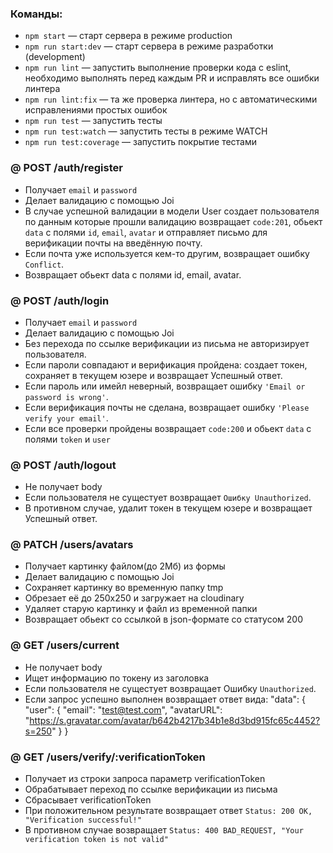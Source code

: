 ### Команды:

- `npm start` &mdash; старт сервера в режиме production
- `npm run start:dev` &mdash; старт сервера в режиме разработки (development)
- `npm run lint` &mdash; запустить выполнение проверки кода с eslint, необходимо выполнять перед каждым PR и исправлять все ошибки линтера
- `npm run lint:fix` &mdash; та же проверка линтера, но с автоматическими исправлениями простых ошибок
- `npm run test` &mdash; запустить тесты
- `npm run test:watch` &mdash; запустить тесты в режиме WATCH
- `npm run test:coverage` &mdash; запустить покрытие тестами

### @ POST /auth/register

- Получает `email` и `password`
- Делает валидацию с помощью Joi
- В случае успешной валидации в модели User создает пользователя по данным которые прошли валидацию возвращает `code:201`, обьект `data` с полями `id`, `email`, `avatar` и отправляет письмо для верификации почты на введённую почту.
- Если почта уже используется кем-то другим, возвращает ошибку `Conflict`.
- Возвращает обьект data с полями id, email, avatar.

### @ POST /auth/login

- Получает `email` и `password`
- Делает валидацию с помощью Joi
- Без перехода по ссылке верификации из письма не авторизирует пользователя.
- Если пароли совпадают и верификация пройдена: создает токен, сохраняет в текущем юзере и возвращает Успешный ответ.
- Если пароль или имейл неверный, возвращает ошибку `'Email or password is wrong'`.
- Если верификация почты не сделана, возвращает ошибку `'Please verify your email'`.
- Если все проверки пройдены возвращает `code:200` и обьект `data` с полями `token` и `user`

### @ POST /auth/logout

- Не получает body
- Если пользователя не сущестует возвращает `Ошибку Unauthorized`.
- В противном случае, удалит токен в текущем юзере и возвращает Успешный ответ.

### @ PATCH /users/avatars

- Получает картинку файлом(до 2Мб) из формы
- Делает валидацию с помощью Joi
- Cохраняет картинку во временную папку tmp
- Обрезает её до 250х250 и загружает на cloudinary
- Удаляет старую картинку и файл из временной папки
- Возвращает обьект со ссылкой в json-формате со статусом 200

### @ GET /users/current

- Не получает body
- Ищет информацию по токену из заголовка
- Если пользователя не сущестует возвращает Ошибку `Unauthorized`.
- Если запрос успешно выполнен возвращает ответ вида:
  "data": {
  "user": {
  "email": "test@test.com",
  "avatarURL": "https://s.gravatar.com/avatar/b642b4217b34b1e8d3bd915fc65c4452?s=250"
  }
  }

### @ GET /users/verify/:verificationToken

- Получает из строки запроса параметр verificationToken
- Обрабатывает переход по ссылке верификации из письма
- Сбрасывает verificationToken
- При положительном результате возвращает ответ `Status: 200 OK, "Verification successful!"`
- В противном случае возвращает `Status: 400 BAD_REQUEST, "Your verification token is not valid"`
